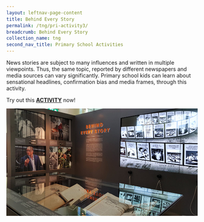 ```yaml
---
layout: leftnav-page-content
title: Behind Every Story
permalink: /tng/pri-activity3/
breadcrumb: Behind Every Story
collection_name: tng
second_nav_title: Primary School Activities
---
```


News stories are subject to many influences and written in multiple viewpoints. Thus, the same topic, reported by different newspapers and media sources can vary significantly. Primary school kids can learn about sensational headlines, confirmation bias and media frames, through this activity.



Try out this [**ACTIVITY**](https://go.gov.sg/tng-primary-activity3) now!



![](../images/tng-pri-activity3.jpg)